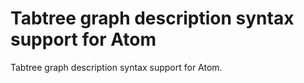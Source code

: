 # Tabtree graph description syntax support for Atom

Tabtree graph description syntax support for Atom.

